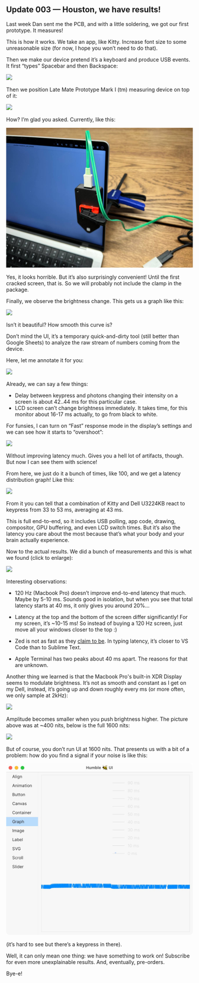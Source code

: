 Update 003 — Houston, we have results!
---

Last week Dan sent me the PCB, and with a little soldering, we got our first prototype. It measures!

This is how it works. We take an app, like Kitty. Increase font size to some unreasonable size (for now, I hope you won’t need to do that).

Then we make our device pretend it’s a keyboard and produce USB events. It first “types” Spacebar and then Backspace:

![](kitty.webp)

Then we position Late Mate Prototype Mark I (tm) measuring device on top of it:

![](position.webp)

How? I’m glad you asked. Currently, like this:

![](setup.jpeg)

Yes, it looks horrible. But it’s also surprisingly convenient! Until the first cracked screen, that is. So we will probably not include the clamp in the package.

Finally, we observe the brightness change. This gets us a graph like this:

![](dell_normal.webp) 

Isn’t it beautiful? How smooth this curve is?

Don’t mind the UI, it’s a temporary quick-and-dirty tool (still better than Google Sheets) to analyze the raw stream of numbers coming from the device.

Here, let me annotate it for you:

![](graph_one.webp) 

Already, we can say a few things:

- Delay between keypress and photons changing their intensity on a screen is about 42..44 ms for this particular case.
- LCD screen can’t change brightness immediately. It takes time, for this monitor about 16-17 ms actually, to go from black to white.

For funsies, I can turn on “Fast” response mode in the display’s settings and we can see how it starts to “overshoot”:

![](dell_fast.webp)

Without improving latency much. Gives you a hell lot of artifacts, though. But now I can see them with science!

From here, we just do it a bunch of times, like 100, and we get a latency distribution graph! Like this:

![](dell_kitty_top.webp)

From it you can tell that a combination of Kitty and Dell U3224KB react to keypress from 33 to 53 ms, averaging at 43 ms.

This is full end-to-end, so it includes USB polling, app code, drawing, compositor, GPU buffering, and even LCD switch times. But it’s also the latency you care about the most because that’s what your body and your brain actually experience.

Now to the actual results. We did a bunch of measurements and this is what we found (click to enlarge):

[![](measurements.webp)](measurements.webp)

Interesting observations:

- 120 Hz (Macbook Pro) doesn’t improve end-to-end latency that much. Maybe by 5-10 ms. Sounds good in isolation, but when you see that total latency starts at 40 ms, it only gives you around 20%...

- Latency at the top and the bottom of the screen differ significantly! For my screen, it’s ~10-15 ms! So instead of buying a 120 Hz screen, just move all your windows closer to the top :)

- Zed is not as fast as they [claim to be](https://twitter.com/nikitonsky/status/1771622685665116440). In typing latency, it’s closer to VS Code than to Sublime Text.

- Apple Terminal has two peaks about 40 ms apart. The reasons for that are unknown.

Another thing we learned is that the Macbook Pro's built-in XDR Display seems to modulate brightness. It’s not as smooth and constant as I get on my Dell, instead, it’s going up and down roughly every ms (or more often, we only sample at 2kHz):

![](400_nits.webp)

Amplitude becomes smaller when you push brightness higher. The picture above was at ~400 nits, below is the full 1600 nits:

![](1600_nits.webp)

But of course, you don’t run UI at 1600 nits. That presents us with a bit of a problem: how do you find a signal if your noise is like this:

![](noise.jpeg)

(it’s hard to see but there’s a keypress in there).

Well, it can only mean one thing: we have something to work on! Subscribe for even more unexplainable results. And, eventually, pre-orders.

Bye-e!